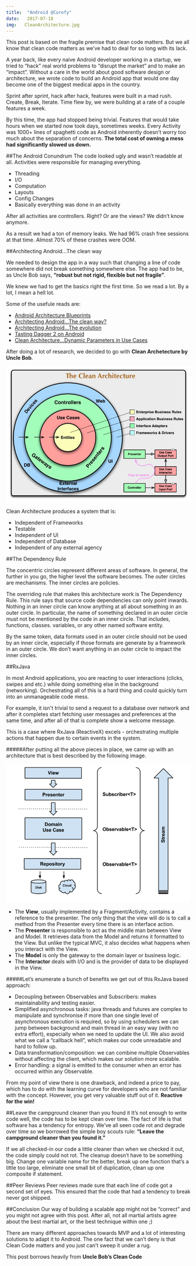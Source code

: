 ```yaml
---
title:	"Android @Curofy"
date:	2017-07-18
img:   CleanArchitecture.jpg
---
```


This post is based on the fragile premise that clean code matters. But we all know that clean code matters as we’ve had to deal for so long with its lack.

A year back, like every naive Android developer working in a startup, we tried to “hack” real world problems to “disrupt the market” and to make an “impact”. Without a care in the world about good software design or architecture, we wrote code to build an Android app that would one day become one of the biggest medical apps in the country.

Sprint after sprint, hack after hack, features were built in a mad rush. Create, Break, Iterate. Time flew by, we were building at a rate of a couple features a week. 

By this time, the app had stopped being trivial. Features that would take hours when we started now took days, sometimes weeks. Every Activity was 1000+ lines of spaghetti code as Android inherently doesn’t worry too much about the separation of concerns. **The total cost of owning a mess had significantly slowed us down.**

##The Android Conundrum
The code looked ugly and wasn’t readable at all. Activities were responsible for managing everything.

- Threading
- I/O
- Computation
- Layouts
- Config Changes
- Basically everything was done in an activity

After all activities are controllers. Right? Or are the views? We didn’t know anymore.

As a result we had a ton of memory leaks. We had 96% crash free sessions at that time. Almost 70% of these crashes were OOM.

##Architecting Android...The clean way

We needed to design the app in a way such that changing a line of code somewhere did not break something somewhere else. The app had to be, as Uncle Bob says, **“robust but not rigid, flexible but not fragile”**.

We knew we had to get the basics right the first time. So we read a lot. By a lot, I mean a hell lot.

Some of the usefule reads are:

- [Android Architecture Blueprints](https://github.com/googlesamples/android-architecture)
- [Architecting Android…The clean way?](http://www.fernandocejas.com/2014/09/03/architecting-android-the-clean-way/)
- [Architecting Android…The evolution](http://www.fernandocejas.com/2015/07/18/architecting-android-the-evolution/)
- [Tasting Dagger 2 on Android](http://www.fernandocejas.com/2015/04/11/tasting-dagger-2-on-android/)
- [Clean Architecture…Dynamic Parameters in Use Cases](http://www.fernandocejas.com/2016/12/24/clean-architecture-dynamic-parameters-in-use-cases/)

After doing a lot of research, we decided to go with **Clean Archetecture by Uncle Bob**.

![Clean Archetecture](../images/CleanArchitecture.jpg)

Clean Architecture produces a system that is:

- Independent of Frameworks
- Testable
- Independent of UI
- Independent of Database
- Independent of any external agency

##The Dependency Rule

The concentric circles represent different areas of software. In general, the further in you go, the higher level the software becomes. The outer circles are mechanisms. The inner circles are policies.

The overriding rule that makes this architecture work is The Dependency Rule. This rule says that source code dependencies can only point inwards. Nothing in an inner circle can know anything at all about something in an outer circle. In particular, the name of something declared in an outer circle must not be mentioned by the code in an inner circle. That includes, functions, classes. variables, or any other named software entity.

By the same token, data formats used in an outer circle should not be used by an inner circle, especially if those formats are generate by a framework in an outer circle. We don’t want anything in an outer circle to impact the inner circles.

##RxJava

In most Android applications, you are reacting to user interactions (clicks, swipes and etc.) while doing something else in the background (networking).
Orchestrating all of this is a hard thing and could quickly turn into an unmanageable code mess.

For example, it isn't trivial to send a request to a database over network and after it completes start fetching user messages and preferences at the same time, and after all of that is complete show a welcome message.

This is a case where RxJava (ReactiveX) excels - orchestrating multiple actions that happen due to certain events in the system.

#####After putting all the above pieces in place, we came up with an architecture that is best described by the following image.

![Clean Archetecture Evolution](../images/clean_architecture_evolution.png)

- The **View**, usually implemented by a Fragment/Activity, contains a reference to the presenter. The only thing that the view will do is to call a method from the Presenter every time there is an interface action.
- The **Presenter** is responsible to act as the middle man between View and Model. It retrieves data from the Model and returns it formatted to the View. But unlike the typical MVC, it also decides what happens when you interact with the View.
- The **Model** is only the gateway to the domain layer or business logic.
- The **Interactor** deals with I/O and is the provider of data to be displayed in the View.

#####Let’s enumerate a bunch of benefits we get out of this RxJava based approach:

- Decoupling between Observables and Subscribers: makes maintainability and testing easier.
- Simplified asynchronous tasks: java threads and futures are complex to manipulate and synchronise if more than one single level of asynchronous execution is required, so by using schedulers we can jump between background and main thread in an easy way (with no extra effort), especially when we need to update the UI. We also avoid what we call a “callback hell”, which makes our code unreadable and hard to follow up.
- Data transformation/composition: we can combine multiple Observables<T> without affecting the client, which makes our solution more scalable.
- Error handling: a signal is emitted to the consumer when an error has occurred within any Observable<T>.

From my point of view there is one drawback, and indeed a price to pay, which has to do with the learning curve for developers who are not familiar with the concept. However, you get very valuable stuff out of it. **Reactive for the win!**

##Leave the campground cleaner than you found it
It’s not enough to write code well, the code has to be kept clean over time. The fact of life is that software has a tendency for entropy. We’ve all seen code rot and degrade over time so we borrowed the simple boy scouts rule: **“Leave the campground cleaner than you found it.”**

If we all checked-in our code a little cleaner than when we checked it out, the code simply could not rot. The cleanup doesn’t have to be something big. Change one variable name for the better, break up one function that’s a little too large, eliminate one small bit of duplication, clean up one composite if statement.

##Peer Reviews
Peer reviews made sure that each line of code got a second set of eyes. This ensured that the code that had a tendency to break never got shipped. 

##Conclusion
Our way of building a scalable app might not be “correct” and you might not agree with this post. After all, not all martial artists agree about the best martial art, or the best technique within one ;)

There are many different approaches towards MVP and a lot of interesting solutions to adapt it to Android. The one fact that we can’t deny is that Clean Code matters and you just can’t sweep it under a rug.

This post borrows heavily from **Uncle Bob’s Clean Code**


